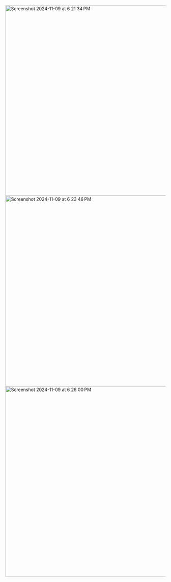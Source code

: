 <img width="597" alt="Screenshot 2024-11-09 at 6 21 34 PM" src="https://github.com/user-attachments/assets/79dd2c38-7bb4-4d81-a991-f491fb77a4bf">

<img width="597" alt="Screenshot 2024-11-09 at 6 23 46 PM" src="https://github.com/user-attachments/assets/4851ee0f-415e-4e1e-b7a7-85fb66edf2e8">

<img width="597" alt="Screenshot 2024-11-09 at 6 26 00 PM" src="https://github.com/user-attachments/assets/57d02294-b667-48e3-bde5-7eb5de6b55f7">
